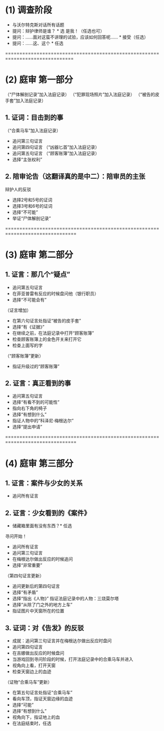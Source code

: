 # (1) 调查阶段
* 与沃尔特克斯对话所有话题
* 提问：辩护律师是谁？ * 选 是我！（任选也可）
* 提问：……面对这蛮不讲理的试验，应该如何回答呢…… * 接受（任选）
* 提问：……这、这个 * 任选


==============================================================================
# (2) 庭审 第一部分
（“尸体解剖记录”加入法庭记录）
（“犯罪现场照片”加入法庭记录）
（“被告的皮手套”加入法庭记录）

## 1. 证词：目击到的事
（“合乘马车”加入法庭记录）

* 追问第三句证言
* 追问第四句证言
（“凶器匕首”加入法庭记录）
* 追问第五句证言
（“顾客账簿”加入法庭记录）
* 选择“主张权利”

## 2. 陪审论告（这翻译真的是中二）：陪审员的主张

辩护人的反驳

* 选择2号和5号的证词
* 选择3号和6号的证词
* 选择“不可能”
* 举证“尸体解剖记录”


===============================================================================
# (3) 庭审 第二部分
## 1. 证言：那几个“疑点”

* 追问第五句证言
* 在菲亚普雷有反应的时候盘问他（银行职员）
* 选择“不可能会有”

（证言增加）

* 在第六句证言处指证“被告的皮手套”
* 选择“有《证据》”
* 在继续之前，在法庭记录中打开“顾客账簿”
* 检查顾客账簿上的金色开关来打开它
* 检查上面写的字

（“顾客账簿”更新）

* 指证升级过的“顾客账簿”

## 2. 证言：真正看到的事

* 追问第五句证言
* 选择“有看不到的可能性”
* 指向右下角的椅子
* 选择“有想到什么”
* 指证人物中的“科泽尼·梅根达尔”
* 选择“提出申请”


===============================================================================
# (4) 庭审 第三部分
## 1. 证言：案件与少女的关系

* 追问所有证言

## 2. 证言：少女看到的《案件》

* 储藏箱里面有没有东西？* 任选

寻问开始！

* 追问所有证言
* 追问第三句证言
* 在梅根达尔做出反应的时候追问
* 选择“非常重要”

（第四句证言更新）

* 追问更新后的第四句证言
* 选择“有矛盾”
* 选择“指出《人物》”
指证法庭记录中的人物：三烧莫尔塔
* 选择“从除了门之外的地方上车”
* 指证图片中天窗所在的位置

## 3. 证词：对《告发》的反驳
* 成就：追问第三句证言并在梅根达尔做出反应时盘问
* 追问第四句证言
* 在吉娜做出反应的时候盘问
* 当游戏回到寻问阶段的时候，打开法庭记录中的合乘马车并进入
* 视角向上看，打开天窗
* 检查天窗边上的血迹

（证物“合乘马车”更新）

* 在第五句证言处指证“合乘马车”
* 看向车顶，指证天窗边缘的血迹
* 选择“可能”
* 选择“有想到什么”
* 视角向下，指证地上的血
* 在法庭结束时，任选


